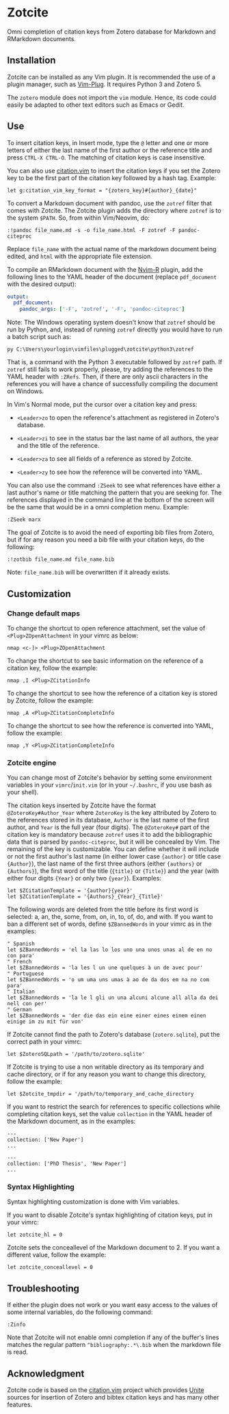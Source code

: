 # Zotcite

Omni completion of citation keys from Zotero database for Markdown and RMarkdown documents.

## Installation

Zotcite can be installed as any Vim plugin. It is recommended the use of a
plugin manager, such as [Vim-Plug](https://github.com/junegunn/vim-plug). It
requires Python 3 and Zotero 5.

The `zotero` module does not import the `vim` module. Hence, its code could
easily be adapted to other text editors such as Emacs or Gedit.

## Use

To insert citation keys, in Insert mode, type the `@` letter and one or more
letters of either the last name of the first author or the reference title and
press `CTRL-X CTRL-O`. The matching of citation keys is case insensitive.

You can also use [citation.vim](https://github.com/rafaqz/citation.vim)
to insert the citation keys if you set the Zotero key to be the first part of
the citation key followed by a hash tag. Example:

```vim
let g:citation_vim_key_format = "{zotero_key}#{author}_{date}"
```

To convert a Markdown document with pandoc, use the `zotref` filter that comes
with Zotcite. The Zotcite plugin adds the directory where `zotref` is to
the system `$PATH`. So, from within Vim/Neovim, do:

```vim
:!pandoc file_name.md -s -o file_name.html -F zotref -F pandoc-citeproc
```

Replace `file_name` with the actual name of the markdown document being
edited, and `html` with the appropriate file extension.

To compile an RMarkdown document with the [Nvim-R](https://github.com/jalvesaq/Nvim-R)
plugin, add the following lines to the YAML header of the document (replace
`pdf_document` with the desired output):

```yaml
output:
  pdf_document:
    pandoc_args: ['-F', 'zotref', '-F', 'pandoc-citeproc']
```

Note: The Windows operating system doesn't know that `zotref` should be run by
Python, and, instead of running `zotref` directly you would have to run a
batch script such as:

```
py C:\Users\yourlogin\vimfiles\plugged\zotcite\python3\zotref
```

That is, a command with the Python 3 executable followed by `zotref` path. If
`zotref` still fails to work properly, please, try adding the references to
the YAML header with `:ZRefs`. Then, if there are only ascii characters in
the references you will have a chance of successfully compiling the document
on Windows.

In Vim's Normal mode, put the cursor over a citation key and press:

  - `<Leader>zo` to open the reference's attachment as registered in Zotero's
    database.

  - `<Leader>zi` to see in the status bar the last name of all authors, the
    year and the title of the reference.

  - `<Leader>za` to see all fields of a reference as stored by Zotcite.

  - `<Leader>zy` to see how the reference will be converted into YAML.

You can also use the command `:ZSeek` to see what references have either a
last author's name or title matching the pattern that you are seeking for. The
references displayed in the command line at the bottom of the screen will be
the same that would be in a omni completion menu. Example:

```vim
:ZSeek marx
```

The goal of Zotcite is to avoid the need of exporting bib files from Zotero,
but if for any reason you need a bib file with your citation keys, do the
following:

```vim
:!zotbib file_name.md file_name.bib
```

Note: `file_name.bib` will be overwritten if it already exists.

## Customization

### Change default maps

To change the shortcut to open reference attachment, set the value of
`<Plug>ZOpenAttachment` in your vimrc as below:

```vim
nmap <c-]> <Plug>ZOpenAttachment
```

To change the shortcut to see basic information on the reference of a
citation key, follow the example:

```vim
nmap ,I <Plug>ZCitationInfo
```

To change the shortcut to see how the reference of a citation key is stored
by Zotcite, follow the example:

```vim
nmap ,A <Plug>ZCitationCompleteInfo
```

To change the shortcut to see how the reference is converted into YAML,
follow the example:

```vim
nmap ,Y <Plug>ZCitationCompleteInfo
```


### Zotcite engine

You can change most of Zotcite's behavior by setting some environment
variables in your `vimrc`/`init.vim` (or in your `~/.bashrc`, if you use bash
as your shell).

The citation keys inserted by Zotcite have the format `@ZoteroKey#Author_Year`
where `ZoteroKey` is the key attributed by Zotero to the references stored in
its database, `Author` is the last name of the first author, and `Year` is the
full year (four digits). The `@ZoteroKey#` part of the citation key is
mandatory because `zotref` uses it to add the bibliographic data that is
parsed by `pandoc-citeproc`, but it will be concealed by Vim. The remaining of
the key is customizable. You can define whether it will include or not the
first author's last name (in either lower case `{author}` or title case
`{Author}`), the last name of the first three authors (either `{authors}` or
`{Authors}`), the first word of the title (`{title}` or `{Title}`) and the
year (with either four digits `{Year}` or only two `{year}`). Examples:

```vim
let $ZCitationTemplate = '{author}{year}'
let $ZCitationTemplate = '{Authors}_{Year}_{Title}'
```

The following words are deleted from the title before its first word is
selected: a, an, the, some, from, on, in, to, of, do, and with. If you want to
ban a different set of words, define `$ZBannedWords` in your vimrc as in the
examples:

```vim
" Spanish
let $ZBannedWords = 'el la las lo los uno una unos unas al de en no con para'
" French
let $ZBannedWords = 'la les l un une quelques à un de avec pour'
" Portuguese
let $ZBannedWords = 'o um uma uns umas à ao de da dos em na no com para'
" Italian
let $ZBannedWords = 'la le l gli un una alcuni alcune all alla da dei nell con per'
" German
let $ZBannedWords = 'der die das ein eine einer eines einem einen einige im zu mit für von'
```

If Zotcite cannot find the path to Zotero's database (`zotero.sqlite`), put
the correct path in your vimrc:

```vim
let $ZoteroSQLpath = '/path/to/zotero.sqlite'
```

If Zotcite is trying to use a non writable directory as its temporary and
cache directory, or if for any reason you want to change this directory,
follow the example:

```vim
let $Zotcite_tmpdir = '/path/to/temporary_and_cache_directory
```

If you want to restrict the search for references to specific collections
while completing citation keys, set the value `collection` in the YAML header
of the Markdown document, as in the examples:

```
---
collection: ['New Paper']
...
```

```
---
collection: ['PhD Thesis', 'New Paper']
...
```

### Syntax Highlighting

Syntax highlighting customization is done with Vim variables.

If you want to disable Zotcite's syntax highlighting of citation keys, put in
your vimrc:

```vim
let zotcite_hl = 0
```

Zotcite sets the conceallevel of the Markdown document to 2. If you want a
different value, follow the example:

```vim
let zotcite_conceallevel = 0
```

## Troubleshooting

If either the plugin does not work or you want easy access to the values of
some internal variables, do the following command:

```vim
:Zinfo
```

Note that Zotcite will not enable omni completion if any of the buffer's lines
matches the regular pattern `^bibliography:.*\.bib` when the markdown file is read.

## Acknowledgment

Zotcite code is based on the
[citation.vim](https://github.com/rafaqz/citation.vim) project which provides
[Unite](https://github.com/Shougo/unite.vim) sources for insertion of Zotero
and bibtex citation keys and has many other features.

